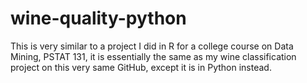 # wine-quality-python
This is very similar to a project I did in R for a college course on Data Mining, PSTAT 131, it is essentially the same as my wine classification project on this very same GitHub, except it is in Python instead. 
